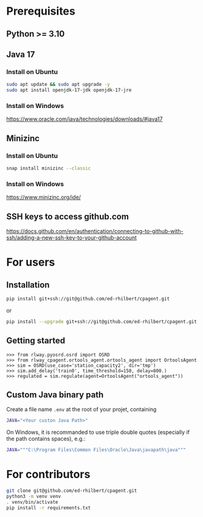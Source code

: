 
# Prerequisites

## Python >= 3.10

## Java 17

### Install on Ubuntu

```bash
sudo apt update && sudo apt upgrade -y
sudo apt install openjdk-17-jdk openjdk-17-jre
```
### Install on Windows

https://www.oracle.com/java/technologies/downloads/#java17

## Minizinc
### Install on Ubuntu

```bash
snap install minizinc --classic
```

### Install on Windows

https://www.minizinc.org/ide/

## SSH keys to access github.com

https://docs.github.com/en/authentication/connecting-to-github-with-ssh/adding-a-new-ssh-key-to-your-github-account

# For users

## Installation

```bash
pip install git+ssh://git@github.com/ed-rhilbert/cpagent.git
```
or

```bash
pip install --upgrade git+ssh://git@github.com/ed-rhilbert/cpagent.git
```

## Getting started

```python3
>>> from rlway.pyosrd.osrd import OSRD
>>> from rlway_cpagent.ortools_agent.ortools_agent import OrtoolsAgent
>>> sim = OSRD(use_case='station_capacity2', dir='tmp')
>>> sim.add_delay('train0', time_threshold=150, delay=800.)
>>> regulated = sim.regulate(agent=OrtoolsAgent("ortools_agent"))
```

## Custom Java binary path

Create a file name `.env` at the root of your projet, containing 
```bash
JAVA="<Your custon Java Path>"
```
On Windows, it is recommanded to use triple double quotes (especially if the path contains spaces), e.g.:
```bash
JAVA="""C:\Program Files\Common Files\Oracle\Java\javapath\java"""
```
# For contributors

```bash
git clone git@github.com/ed-rhilbert/cpagent.git
python3 -m venv venv
. venv/bin/activate
pip install -r requirements.txt
```
